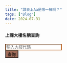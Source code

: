 ```yaml
---
title: "課表上Aa是哪一棟啊？"
tags: ["Blog"]
date: 2024-07-31
---
```

<link href="https://cdn.jsdelivr.net/npm/bootstrap@5.3.3/dist/css/bootstrap.min.css" rel="stylesheet" integrity="sha384-QWTKZyjpPEjISv5WaRU9OFeRpok6YctnYmDr5pNlyT2bRjXh0JMhjY6hW+ALEwIH" crossorigin="anonymous">

<div class="container text-center">
<div class="row">
<h4 class="text-3xl font-bold mb-4">上課大樓名稱查詢</h4>
</div>

<div class="row align-items-start">
<div class="col-8">
<input class="form-control mb-4" type="text" style="border-color: rgb(180 83 9); border-width: 0.15rem;" id="buildingCode" placeholder="輸入大樓代碼">
</div>
<div class="col-4">
<button class="btn text-white d-block col-12" style="background-color: #9e6b59;" onclick="
var isAppleDevice = /iPad|iPhone|iPod|Macintosh/.test(navigator.userAgent || navigator.vendor || window.opera);
var buildings = [
{code: 'A', name: '文學一館', g_map: 'https://goo.gl/maps/dmBrr4xnK1JeytGB8', a_map: 'https://maps.apple.com/?address=320317台灣桃園市中壢區&auid=8164453128013662295&ll=24.969378,121.194551&lsp=9902&q=國立中央大學文學一館&t=r'},
{code: 'C2', name: '文學二館', g_map: 'https://goo.gl/maps/LAnvszz6ZfMrTFEM6', a_map: 'https://maps.apple.com/?address=320台灣桃園市中壢區中大路300號&auid=9829456620230881551&ll=24.968771,121.194613&lsp=9902&q=文學二館&t=r'},
{code: 'E', name: '工程一館', g_map: 'https://goo.gl/maps/u5o81ZpRuXcqcgWTA', a_map: 'https://maps.apple.com/?address=320317台灣桃園市中壢區中大路300號&auid=5523926844627740521&ll=24.967091,121.192698&lsp=9902&q=工程一館&t=r'},
{code: 'E1', name: '工程二館(資電學院辦公室)', g_map: 'https://goo.gl/maps/AGSD5vLvzPScE44s9', a_map: 'https://maps.apple.com/?address=320台灣桃園市中壢區中大路300號&auid=6122627498224294796&ll=24.967375,121.191875&lsp=9902&q=工程二館&t=r'},
{code: 'E2', name: '機械館(工程三館)', g_map: 'https://goo.gl/maps/nVEe2kNxa8waVxx49', a_map: 'https://maps.apple.com/?address=國立中央大學324台灣桃園市平鎮區雙連里&auid=7243484797072291443&ll=24.967978,121.188737&lsp=9902&q=機械館&t=r'},
{code: 'E3', name: '環工化工館', g_map: 'https://goo.gl/maps/ChtrH8B9tM7phi6W9', a_map: 'https://maps.apple.com/?address=國立中央大學320台灣桃園市平鎮區雙連里&auid=14195489125104946467&ll=24.968329,121.187686&lsp=9902&q=環工化工館&t=r'},
{code: 'E4', name: '機電實驗室', g_map: 'https://goo.gl/maps/8Dx9stdKYXNXmkDu8', a_map: ''},
{code: 'E5', name: '大型力學實驗室', g_map: 'https://goo.gl/maps/6etywwTHiAtr1sEX6', a_map: 'https://maps.apple.com/?address=320317台灣桃園市中壢區中大路300號&auid=9415511250769958399&ll=24.968757,121.188555&lsp=9902&q=大型力學實驗室&t=r'},
{code: 'E6', name: '工程五館大樓(工學院辦公室)', g_map: 'https://goo.gl/maps/8jDtoAht8tX9chLR7', a_map: 'https://maps.apple.com/?address=國立中央大學324台灣桃園市平鎮區雙連里&auid=12009543488106939736&ll=24.967138,121.187682&lsp=9902&q=國立中央大學工程五館&t=r'},
{code: 'H2', name: '理學院教學館(原普化實驗大樓)', g_map: 'https://goo.gl/maps/vLByMzVArpChbsJY7', a_map: ''},
{code: 'HK', name: '客家學院大樓(客家學院辦公室)', g_map: 'https://goo.gl/maps/utfxMNFvBgn3DXDb7', a_map: 'https://maps.apple.com/?address=320台灣桃園市中壢區中大路300號&auid=1387615647684134107&ll=24.970848,121.190336&lsp=9902&q=國立中央大學客家學院大樓&t=r'},
{code: 'I', name: '志希館(管理學院辦公室)', g_map: 'https://goo.gl/maps/zr62NusULfHfjFXG8', a_map: 'https://maps.apple.com/?address=國立中央大學320台灣桃園市中壢區五權里&auid=18339168732871101213&ll=24.970216,121.193812&lsp=9902&q=志希館&t=r'},
{code: 'I1', name: '管理二館', g_map: 'https://goo.gl/maps/EBum6jS2MmY6KFZ57', a_map: 'https://maps.apple.com/?address=國立中央大學320台灣桃園市中壢區五權里&auid=11339571079636042899&ll=24.970690,121.193502&lsp=9902&q=管理二館&t=r'},
{code: 'IL', name: '國鼎光電大樓', g_map: 'https://goo.gl/maps/2KM5SHr7AMwScByKA', a_map: 'https://maps.apple.com/?address=國立中央大學320台灣桃園市平鎮區雙連里&auid=14616547687819694150&ll=24.970322,121.190389&lsp=9902&q=國鼎光電大樓&t=r'},
{code: 'L3', name: '國鼎圖書資料館', g_map: 'https://goo.gl/maps/PagQexZyk9eixE567', a_map: ''},
{code: 'LS', name: '人文社會科學大樓(文學院辦公室)', g_map: 'https://goo.gl/maps/Qmw1d2TtE6G1HDLq5', a_map: 'https://maps.apple.com/?address=320台灣桃園市中壢區中大路300號&auid=10666553622271177631&ll=24.969330,121.195185&lsp=9902&q=人文社會科學大樓&t=r'},
{code: 'M', name: '鴻經館', g_map: 'https://goo.gl/maps/5pg7urBkkxFekNvp6', a_map: 'https://maps.apple.com/?address=320011台灣桃園市中壢區&auid=11521147528526283842&ll=24.970795,121.192651&lsp=9902&q=中央大學鴻經館&t=r'},
{code: 'O', name: '綜教館(語言中心)', g_map: 'https://goo.gl/maps/NgBDQ13zUMdHGpLn7', a_map: 'https://maps.apple.com/?address=320台灣桃園市中壢區中大路300號&auid=17318161590537731525&ll=24.970628,121.195376&lsp=9902&q=國立中央大學綜合教學館&t=r'},
{code: 'T', name: '科學二館', g_map: 'https://goo.gl/maps/ExWuCGMWbTBrzF3m8', a_map: 'https://maps.apple.com/?address=320台灣桃園市中壢區中大路300號&auid=14361994485291521330&ll=24.968229,121.193134&lsp=9902&q=國立中央大學科學二館&t=r'}
];
var code = document.getElementById('buildingCode').value.trim().toUpperCase();
var result = buildings.find(building => building.code === code);
if (result) {
document.getElementById('result').innerHTML = `
<div class='card mx-auto' style='width: 90%; background-color:#e6d5cf;border-color: rgb(180 83 9); border-width: 0.15rem;'>
<a href='${isAppleDevice ? result.a_map : result.g_map}' class='btn btn-white  text-start' target='_blank'>
<div class='card-body'>
<span class='badge rounded-pill text-bg-info text-light fs-5'>${result.code}</span>
<h5 class='card-title fs-4 d-inline'>${result.name}</h5>
<div class='text-end col-12'>
<span class='text-end mx-2'>在地圖中開啟</span><svg class='d-inline fs-1' xmlns='http://www.w3.org/2000/svg' width='16' height='16' fill='currentColor' class='bi bi-box-arrow-up-right' viewBox='0 0 16 16'>
<path fill-rule='evenodd' d='M8.636 3.5a.5.5 0 0 0-.5-.5H1.5A1.5 1.5 0 0 0 0 4.5v10A1.5 1.5 0 0 0 1.5 16h10a1.5 1.5 0 0 0 1.5-1.5V7.864a.5.5 0 0 0-1 0V14.5a.5.5 0 0 1-.5.5h-10a.5.5 0 0 1-.5-.5v-10a.5.5 0 0 1 .5-.5h6.636a.5.5 0 0 0 .5-.5'/>
<path fill-rule='evenodd' d='M16 .5a.5.5 0 0 0-.5-.5h-5a.5.5 0 0 0 0 1h3.793L6.146 9.146a.5.5 0 1 0 .708.708L15 1.707V5.5a.5.5 0 0 0 1 0z'/>
</svg>
</div>

</div>
</a>
</div>
`;
} else {
document.getElementById('result').innerHTML = '找不到相應的大樓';
}">
查詢
</button>
</div>
</div>

<div class="row">
<div class="col-12" id="result"></div>
</div>
</div>
